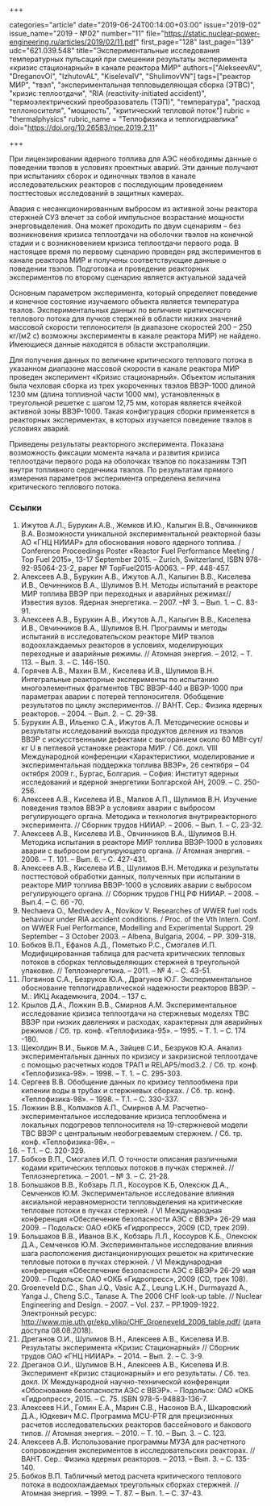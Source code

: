 +++

categories="article"
date="2019-06-24T00:14:00+03:00"
issue="2019-02"
issue_name="2019 - №02"
number="11"
file="https://static.nuclear-power-engineering.ru/articles/2019/02/11.pdf"
first_page="128"
last_page="139"
udc="621.039.548"
title="Экспериментальные исследования температурных пульсаций при смешении результаты эксперимента «кризис стационарный» в канале реактора МИР"
authors=["AlekseevAV", "DreganovOI", "IzhutovAL", "KiselevaIV", "ShulimovVN"]
tags=["реактор МИР", "твэл", "экспериментальная тепловыделяющая сборка (ЭТВС)", "кризис теплоотдачи", "RIA (reactivity-initiated accident)", "термоэлектрический преобразователь (ТЭП)", "температура", "расход теплоносителя", "мощность", "критический тепловой поток"]
rubric = "thermalphysics"
rubric_name = "Теплофизика и теплогидравлика"
doi="https://doi.org/10.26583/npe.2019.2.11"

+++

При лицензировании ядерного топлива для АЭС необходимы данные о поведении твэлов в условиях проектных аварий. Эти данные получают при испытаниях сборок и одиночных твэлов в канале исследовательских реакторов с последующим проведением посттестовых исследований в защитных камерах.

Авария с несанкционированным выбросом из активной зоны реактора стержней СУЗ влечет за собой импульсное возрастание мощности энерговыделения. Она может проходить по двум сценариям – без возникновения кризиса теплоотдачи на оболочки твэлов на конечной стадии и с возникновением кризиса теплоотдачи первого рода. В настоящее время по первому сценарию проведен ряд экспериментов в канале реактора МИР и получены соответствующие данные о поведении твэлов. Подготовка и проведение реакторных экспериментов по второму сценарию является актуальной задачей

Основным параметром эксперимента, который определяет поведение и конечное состояние изучаемого объекта является температура твэлов. Экспериментальных данных по величине критического теплового потока для пучков стержней в области низких значений массовой скорости теплоносителя (в диапазоне скоростей 200 – 250 кг/(м2 с) возможны эксперименты в канале реактора МИР) не найдено. Имеющиеся данные находятся в области экстраполяции.

Для получения данных по величине критического теплового потока в указанном диапазоне массовой скорости в канале реактора МИР проведен эксперимент «Кризис стационарный». Объектом испытания была чехловая сборка из трех укороченных твэлов ВВЭР-1000 длиной 1230 мм (длина топливной части 1000 мм), установленных в треугольной решетке с шагом 12,75 мм, которая является ячейкой активной зоны ВВЭР-1000. Такая конфигурация сборки применяется в реакторных экспериментах, в которых изучается поведение твэлов в условиях аварий.

Приведены результаты реакторного эксперимента. Показана возможность фиксации момента начала и развития кризиса теплоотдачи первого рода на оболочках твэлов по показаниям ТЭП внутри топливного сердечника твэлов. По результатам прямого измерения параметров эксперимента определена величина критического теплового потока.

### Ссылки

1. Ижутов А.Л., Бурукин А.В., Жемков И.Ю., Калыгин В.В., Овчинников В.А. Возможности уникальной экспериментальной реакторной базы АО «ГНЦ НИИАР» для обоснования нового ядерного топлива. / Conference Proceedings Poster «Reactor Fuel Performance Meeting / Top Fuel 2015», 13-17 September 2015. – Zurich, Switzerland, ISBN 978-92-95064-23-2, paper № TopFuel2015-A0063. – PP. 448-457.
2. Алексеев А.В., Бурукин А.В., Ижутов А.Л., Калыгин В.В., Киселева И.В., Овчинников В.А., Шулимов В.Н. Методы испытаний в реакторе МИР топлива ВВЭР при переходных и аварийных режимах// Известия вузов. Ядерная энергетика. – 2007. –№ 3. – Вып. 1. – С. 83-91.
3. Алексеев А.В., Бурукин А.В., Ижутов А.Л., Калыгин В.В., Киселева И.В., Овчинников В.А., Шулимов В.Н. Программы и методы испытаний в исследовательском реакторе МИР твэлов водоохлаждаемых реакторов в условиях, моделирующих переходные и аварийные режимы. // Атомная энергия. – 2012. – Т. 113. – Вып. 3. – С. 146-150.
4. Горячев А.В., Махин В.М., Киселева И.В., Шулимов В.Н. Интегральные реакторные эксперименты по испытанию многоэлементных фрагментов ТВС ВВЭР-440 и ВВЭР-1000 при параметрах аварии с потерей теплоносителя. Обобщение результатов по циклу экспериментов. // ВАНТ. Сер.: Физика ядерных реакторов. – 2004. – Вып. 2. – С. 29-38.
5. Бурукин А.В., Ильенко С.А., Ижутов А.Л. Методические основы и результаты исследований выхода продуктов деления из твэлов ВВЭР с искусственными дефектами с выгоранием около 60 МВт⋅сут/кг U в петлевой установке реактора МИР. / Сб. докл. VIII Международной конференции «Характеристики, моделирование и экспериментальная поддержка топлива ВВЭР», 26 сентября – 04 октября 2009 г., Бургас, Болгария. – София: Институт ядерных исследований и ядерной энергетики Болгарской АН, 2009. – С. 250-256.
6. Алексеев А.В., Киселева И.В., Малков А.П., Шулимов В.Н. Изучение поведения твэлов ВВЭР в условиях аварии с выбросом регулирующего органа. Методика и технология внутриреакторного эксперимента. // Сборник трудов НИИАР. – 2006. – Вып. 1. – С. 23-32.
7. Алексеев А.В., Киселева И.В., Овчинников В.А., Шулимов В.Н. Методика испытания в реакторе МИР топлива ВВЭР-1000 в условиях аварии с выбросом регулирующего органа. // Атомная энергия. – 2006. – Т. 101. – Вып. 6. – С. 427-431.
8. Алексеев А.В., Киселева И.В., Шулимов В.Н. Методика и результаты посттестовой обработки данных, полученных при испытании в реакторе МИР топлива ВВЭР-1000 в условиях аварии с выбросом регулирующего органа. // Сборник трудов ГНЦ РФ НИИАР. – 2008. – Вып.4. – С. 66 -70.
9. Nechaeva O., Medvedev A., Novikov V. Researches оf WWER fuel rods behaviour under RIA accident conditions. / Proc. of the Vth Intern. Conf. on WWER Fuel Performance, Modelling and Experimental Support. 29 September – 3 October 2003. – Albena, Bulgaria, 2004. – PP. 309-318.
10. Бобков В.П., Ефанов А.Д., Пометько Р.С., Смогалев И.П. Модифицированная таблица для расчета критических тепловых потоков в сборках тепловыделяющих стержней в треугольной упаковке. // Теплоэнергетика. – 2011. – № 4. – С. 43-51.
11. Логвинов С.А., Безруков Ю.А., Драгунов Ю.Г. Экспериментальное обоснование теплогидравлической надежности реакторов ВВЭР. – М.: ИКЦ Академкнига, 2004. – 137 с.
12. Крылов Д.А., Ложкин В.В., Смирнов А.М. Экспериментальное исследование кризиса теплоотдачи на стержневых моделях ТВС ВВЭР при низких давлениях и расходах, характерных для аварийных режимов / Сб. тр. конф. «Теплофизика-95». – 1995. – Т. 1. – С. 174 -180.
13. Щеколдин В.И., Быков М.А., Зайцев С.И., Безруков Ю.А. Анализ экспериментальных данных по кризису и закризисной теплоотдаче с помощью расчетных кодов ТРАП и RELAP5/mod3.2. / Сб. тр. конф. «Теплофизика-98». – 1998. – Т. 1. – С. 295-303.
14. Сергеев В.В. Обобщение данных по кризису теплообмена при кипении воды в трубах и стержневых сборках. / Сб. тр. конф. «Теплофизика-98». – 1998. – Т.1. – С. 330-337.
15. Ложкин В.В., Колмаков А.П., Смирнов А.М. Расчетно-экспериментальное исследование кризиса теплообмена и локальных подогревов теплоносителя на 19-стержневой модели ТВС ВВЭР с центральным необогреваемым стержнем. / Сб. тр. конф. «Теплофизика-98». –
1998. – Т.1. – С. 320-329.
16. Бобков В.П., Смогалев И.П. О точности описания различными кодами критических тепловых потоков в пучках стержней. // Теплоэнергетика. – 2001. – № 3. – С. 21-28.
17. Большаков В.В., Кобзарь Л.Л., Косоуров К.Б, Олексюк Д.А., Семченков Ю.М. Экспериментальное исследование влияния аксиальной неравномерности тепловыделения на критические тепловые потоки в пучках стержней. / VI Международная конференция «Обеспечение безопасности АЭС с ВВЭР» 26-29 мая 2009. – Подольск: ОАО «ОКБ «Гидропресс», 2009 (CD, трек 209).
18. Большаков В.В., Иванов В.К., Кобзарь Л.Л., Косоуров К.Б., Олексюк Д.А., Семченков Ю.М. Экспериментальное исследование влияния шага расположения дистанционирующих решеток на критические тепловые потоки в пучках стержней. / VI Международная конференция «Обеспечение безопасности АЭС с ВВЭР» 26-29 мая 2009. – Подольск: ОАО «ОКБ «Гидропресс», 2009 (CD, трек 108).
19. Groeneveld D.C., Shan J.Q., Vasic A.Z., Leung L.K.H., Durmayazd A., Yanga J., Cheng S.C., Tanase A. The 2006 CHF look-up table. // Nuclear Engineering and Design. – 2007. – Vol. 237. – PP.1909-1922. Электронный ресурс: http://www.mie.uth.gr/ekp_yliko/CHF_Groeneveld_2006_table.pdf/ (дата доступа 08.08.2018).
20. Дреганов О.И., Шулимов В.Н., Алексеев А.В., Киселева И.В. Результаты эксперимента «Кризис Стационарный» // Сборник трудов ОАО «ГНЦ НИИАР». – 2014. – Вып. 2. – С. 3-9.
21. Дреганов О.И., Шулимов В.Н., Алексеев А.В., Киселева И.В. Эксперимент «Кризис стационарный» и его результаты. / Сб. тез. докл. IX Международной научно-технической конференции «Обоснование безопасности АЭС с ВВЭР». – Подольск: ОАО «ОКБ «Гидропресс», 2015. – С. 75. ISBN 978-5-94883-136-7.
22. Алексеев Н.И., Гомин Е.А., Марин С.В., Насонов В.А., Шкаровский Д.А., Юдкевич М.С. Программа MCU-PTR для прецизионных расчетов исследовательских реакторов бассейнового и бакового типов. // Атомная энергия. – 2010. – Т. 10. – Вып. 3. – С. 123.
23. Алексеев А.В. Использование программы МУЗА для расчетного сопровождения экспериментов в исследовательских реакторах. // ВАНТ. Сер.: Физика ядерных реакторов. – 2013. – Вып. 3. – С. 135-140.
24. Бобков В.П. Табличный метод расчета критического теплового потока в водоохлаждаемых треугольных сборках стержней. // Атомная энергия. – 1999. – Т. 87. – Вып. 1. – С. 37-43.